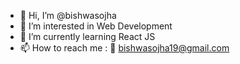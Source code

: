 - 👋 Hi, I’m @bishwasojha
- 👀 I’m interested in Web Development 
- 🌱 I’m currently learning React JS
- 📫 How to reach me : 📧 bishwasojha19@gmail.com

<!---
bishwasojha/bishwasojha is a ✨ special ✨ repository because its `README.md` (this file) appears on your GitHub profile.
You can click the Preview link to take a look at your changes.
--->
